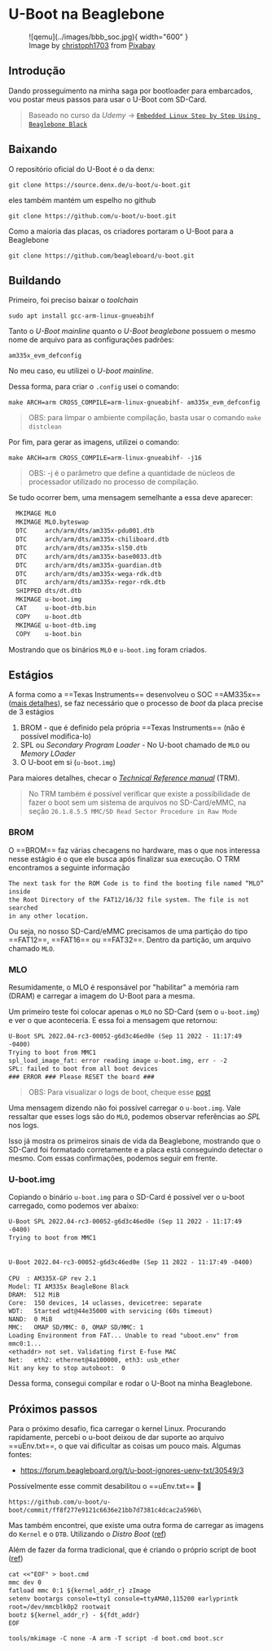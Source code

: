 # U-Boot na Beaglebone

<figure markdown>
  ![qemu](../images/bbb_soc.jpg){ width="600" } 
  <figcaption>
  Image by <a href="https://pixabay.com/users/christoph1703-633357/?utm_source=link-attribution&amp;utm_medium=referral&amp;utm_campaign=image&amp;utm_content=4753037">christoph1703</a> from <a href="https://pixabay.com//?utm_source=link-attribution&amp;utm_medium=referral&amp;utm_campaign=image&amp;utm_content=4753037">Pixabay</a>
  </figcaption>
</figure>



## Introdução

Dando prosseguimento na minha saga por bootloader para embarcados, vou postar meus passos para usar o U-Boot com SD-Card.

> Baseado no curso da *Udemy* -> [`Embedded Linux Step by Step Using Beaglebone Black`](https://www.udemy.com/share/101X4W3@N0l6s9l1hoIcz2r0Zt6A8C0udGIlHPqNhW2BPV-FlD-zHXPTp5xIIMh4rNfdLAFg/)

## Baixando

O repositório oficial do U-Boot é o da denx:

```{.sh}
git clone https://source.denx.de/u-boot/u-boot.git
```

eles também mantém um espelho no github

```{.sh}
git clone https://github.com/u-boot/u-boot.git
```

Como a maioria das placas, os criadores portaram o U-Boot para a Beaglebone
```{.sh}
git clone https://github.com/beagleboard/u-boot.git
```

## Buildando

Primeiro, foi preciso baixar o *toolchain*

```{.sh}
sudo apt install gcc-arm-linux-gnueabihf
```

Tanto o *U-Boot mainline* quanto o *U-Boot beaglebone* possuem o mesmo nome de arquivo para as configurações padrões:

```
am335x_evm_defconfig
```

No meu caso, eu utilizei o *U-boot mainline*.

Dessa forma, para criar o `.config` usei o comando:

```{.sh}
make ARCH=arm CROSS_COMPILE=arm-linux-gnueabihf- am335x_evm_defconfig
```
> OBS: para limpar o ambiente compilação, basta usar o comando `make distclean`

Por fim, para gerar as imagens, utilizei o comando:

```{.sh}
make ARCH=arm CROSS_COMPILE=arm-linux-gnueabihf- -j16
```
> OBS: -j é o parâmetro que define a quantidade de núcleos de processador utilizado no processo de compilação.

Se tudo ocorrer bem, uma mensagem semelhante a essa deve aparecer: 

```{.sh hl_lines="1 11"}
  MKIMAGE MLO
  MKIMAGE MLO.byteswap
  DTC     arch/arm/dts/am335x-pdu001.dtb
  DTC     arch/arm/dts/am335x-chiliboard.dtb
  DTC     arch/arm/dts/am335x-sl50.dtb
  DTC     arch/arm/dts/am335x-base0033.dtb
  DTC     arch/arm/dts/am335x-guardian.dtb
  DTC     arch/arm/dts/am335x-wega-rdk.dtb
  DTC     arch/arm/dts/am335x-regor-rdk.dtb
  SHIPPED dts/dt.dtb
  MKIMAGE u-boot.img
  CAT     u-boot-dtb.bin
  COPY    u-boot.dtb
  MKIMAGE u-boot-dtb.img
  COPY    u-boot.bin
```

Mostrando que os binários `MLO` e `u-boot.img` foram criados.

## Estágios 

A forma como a ==Texas Instruments== desenvolveu o SOC ==AM335x== ([mais detalhes](https://youtu.be/DV5S_ZSdK0s?t=1357)), se faz necessário que o processo de *boot* da placa precise de 3 estágios

1. BROM - que é definido pela própria ==Texas Instruments== (não é possível modifica-lo)
2. SPL ou *Secondary Program Loader* - No U-boot chamado de `MLO` ou *Memory LOader*
3. O U-boot em si (`u-boot.img`)

Para maiores detalhes, checar o [*Technical Reference manual*](https://www.ti.com/lit/ug/spruh73q/spruh73q.pdf) (TRM).

> No TRM também é possível verificar que existe a possibilidade de fazer o boot sem um sistema de arquivos no SD-Card/eMMC, na seção `26.1.8.5.5 MMC/SD Read Sector Procedure in Raw Mode`

### BROM

O ==BROM== faz várias checagens no hardware, mas o que nos interessa nesse estágio é o que ele busca após finalizar sua execução. O TRM encontramos a seguinte informação

```{.txt}
The next task for the ROM Code is to find the booting file named “MLO” inside 
the Root Directory of the FAT12/16/32 file system. The file is not searched 
in any other location.
```

Ou seja, no nosso SD-Card/eMMC precisamos de uma partição do tipo ==FAT12==, ==FAT16== ou ==FAT32==. Dentro da partição, um arquivo chamado `MLO`.

### MLO

Resumidamente, o MLO é responsável por "habilitar" a memória ram (DRAM) e carregar a imagem do U-Boot para a mesma.

Um primeiro teste foi colocar apenas o `MLO` no SD-Card (sem o `u-boot.img`) e ver o que aconteceria. E essa foi a mensagem que retornou:

```{hl_lines="3"}
U-Boot SPL 2022.04-rc3-00052-g6d3c46ed0e (Sep 11 2022 - 11:17:49 -0400)         
Trying to boot from MMC1                                                        
spl_load_image_fat: error reading image u-boot.img, err - -2                    
SPL: failed to boot from all boot devices                                       
### ERROR ### Please RESET the board ### 
```

> OBS: Para visualizar o logs de boot, cheque esse [post](../USB%20Serial.md)

Uma mensagem dizendo não foi possível carregar o `u-boot.img`. Vale ressaltar que esses logs são do `MLO`, podemos observar referências ao *SPL* nos logs.

Isso já mostra os primeiros sinais de vida da Beaglebone, mostrando que o SD-Card foi formatado corretamente e a placa está conseguindo detectar o mesmo. Com essas confirmações, podemos seguir em frente.

### U-boot.img

Copiando o binário `u-boot.img` para o SD-Card é possível ver o u-boot carregado, como podemos ver abaixo:
```
U-Boot SPL 2022.04-rc3-00052-g6d3c46ed0e (Sep 11 2022 - 11:17:49 -0400)
Trying to boot from MMC1


U-Boot 2022.04-rc3-00052-g6d3c46ed0e (Sep 11 2022 - 11:17:49 -0400)

CPU  : AM335X-GP rev 2.1
Model: TI AM335x BeagleBone Black
DRAM:  512 MiB
Core:  150 devices, 14 uclasses, devicetree: separate
WDT:   Started wdt@44e35000 with servicing (60s timeout)
NAND:  0 MiB
MMC:   OMAP SD/MMC: 0, OMAP SD/MMC: 1
Loading Environment from FAT... Unable to read "uboot.env" from mmc0:1... 
<ethaddr> not set. Validating first E-fuse MAC
Net:   eth2: ethernet@4a100000, eth3: usb_ether
Hit any key to stop autoboot:  0 
```

Dessa forma, consegui compilar e rodar o U-Boot na minha Beaglebone.

## Próximos passos

Para o próximo desafio, fica carregar o kernel Linux. Procurando rapidamente, percebi o u-boot deixou de dar suporte ao arquivo ==uEnv.txt==, o que vai dificultar as coisas um pouco mais. Algumas fontes:

- https://forum.beagleboard.org/t/u-boot-ignores-uenv-txt/30549/3

Possivelmente esse commit desabilitou o ==uEnv.txt== :clown_face:

```
https://github.com/u-boot/u-boot/commit/ff8f277e9121c6636e21bb7d7381c4dcac2a596b\
```

Mas também encontrei, que existe uma outra forma de carregar as imagens do `Kernel` e o `DTB`. Utilizando o *Distro Boot* ([ref](https://www.jstuber.net/2021/08/05/distro-boot-with-buildroot-on-a-beaglebone-black/))

Além de fazer da forma tradicional, que é criando o próprio script de boot ([ref](https://sergioprado.org/utilizando-o-u-boot-na-raspberry-pi/))

```
cat <<"EOF" > boot.cmd
mmc dev 0
fatload mmc 0:1 ${kernel_addr_r} zImage
setenv bootargs console=tty1 console=ttyAMA0,115200 earlyprintk root=/dev/mmcblk0p2 rootwait
bootz ${kernel_addr_r} - ${fdt_addr}
EOF
```
```
tools/mkimage -C none -A arm -T script -d boot.cmd boot.scr
```